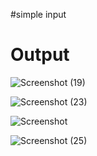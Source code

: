 
  #simple input 

# Output



![Screenshot (19)](https://user-images.githubusercontent.com/75328802/191755462-b6b2ddc0-e323-4472-b976-ee1d230ab419.png)








![Screenshot (23)](https://user-images.githubusercontent.com/75328802/191756903-d588ab49-278a-41a6-b367-ddbac8f2a9b5.png)




![Screenshot](https://user-images.githubusercontent.com/75328802/191755578-69232eea-e832-41e4-acb8-f25f273fadef.png)







![Screenshot (25)](https://user-images.githubusercontent.com/75328802/191756157-d4ad0669-d7d3-40a4-b449-f53f3ee5be9d.png)
